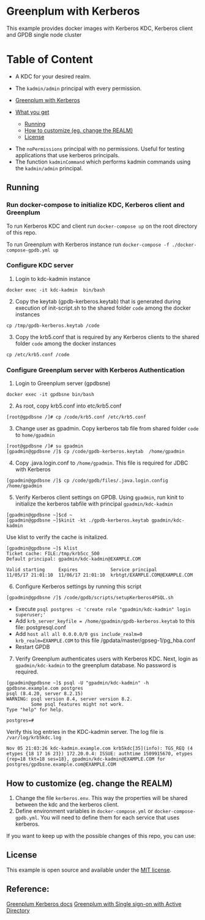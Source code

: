 # Greenplum with Kerberos
This example provides docker images with Kerberos KDC, Kerberos client and GPDB single node cluster

# Table of Content

 - A KDC for your desired realm.
 - The `kadmin/admin` principal with every permission.<!-- TOC depthFrom:1 depthTo:6 withLinks:1 updateOnSave:1 orderedList:0 -->

- [Greenplum with Kerberos](#greenplum-with-kerberos)
- [What you get](#what-you-get)
	- [Running](#running)
	- [How to customize (eg. change the REALM)](#how-to-customize-eg-change-the-realm)
	- [License](#license)

<!-- /TOC -->
 - The `noPermissions` principal with no permissions. Useful for testing applications that use kerberos principals.
 - The function `kadminCommand` which performs kadmin commands using the `kadmin/admin` principal.

## Running

### Run docker-compose to initialize KDC, Kerberos client and Greenplum
To run Kerberos KDC and client
run `docker-compose up` on the root directory of this repo.

To run Greenplum with Kerberos instance
run `docker-compose -f ./docker-compose-gpdb.yml up `

### Configure KDC server
1. Login to kdc-kadmin instance
```
docker exec -it kdc-kadmin  bin/bash
```
2. Copy the keytab (gpdb-kerberos.keytab) that is generated during execution of init-script.sh to the shared folder `code` among the docker instances
```
cp /tmp/gpdb-kerberos.keytab /code
```
3. Copy the krb5.conf that is required by any Kerberos clients to the shared folder `code` among the docker instances
```
cp /etc/krb5.conf /code
```

### Configure Greenplum server with Kerberos Authentication
1. Login to Greenplum server (gpdbsne)
```
docker exec -it gpdbsne bin/bash
```
2.  As root, copy krb5.conf into etc/krb5.conf
```
[root@gpdbsne /]# cp /code/krb5.conf /etc/krb5.conf
```

3. Change user as gpadmin. Copy kerberos tab file from shared folder `code` to `home/gpadmin`
```
[root@gpdbsne /]# su gpadmin
[gpadmin@gpdbsne /]$ cp /code/gpdb-kerberos.keytab  /home/gpadmin
```
4. Copy .java.login.conf to `/home/gpadmin`. This file is required for JDBC with Kerberos
```
[gpadmin@gpdbsne /]$ cp /code/gpdb/files/.java.login.config /home/gpadmin
```
5. Verify Kerberos client settings on GPDB.  Using `gpadmin`, run kinit to initialize the kerberos tabfile with principal `gpadmin/kdc-kadmin`

```
[gpadmin@gpdbsne ~]$cd ~
[gpadmin@gpdbsne ~]$kinit -kt ./gpdb-kerberos.keytab gpadmin/kdc-kadmin
```

Use klist to verify the cache is initalized.
```
[gpadmin@gpdbsne ~]$ klist
Ticket cache: FILE:/tmp/krb5cc_500
Default principal: gpadmin/kdc-kadmin@EXAMPLE.COM

Valid starting     Expires            Service principal
11/05/17 21:01:10  11/06/17 21:01:10  krbtgt/EXAMPLE.COM@EXAMPLE.COM
```
6. Configure Kerberos settings by running this script
```
[gpadmin@gpdbsne /]$ /code/gpdb/scripts/setupKerberos4PSQL.sh
```
- Execute `psql postgres -c 'create role "gpadmin/kdc-kadmin" login superuser;'`
- Add `krb_server_keyfile = /home/gpadmin/gpdb-kerberos.keytab` to this file: postgresql.conf
- Add `host all all 0.0.0.0/0 gss include_realm=0 krb_realm=EXAMPLE.COM` to this file  /gpdata/master/gpseg-1/pg_hba.conf
- Restart GPDB
7. Verify Greenplum authenticates users with Kerberos KDC.
Next, login as `gpadmin/kdc-kadmin` to the greenplum database. No password is required.

```
[gpadmin@gpdbsne ~]$ psql -U "gpadmin/kdc-kadmin" -h gpdbsne.example.com postgres
psql (8.4.20, server 8.2.15)
WARNING: psql version 8.4, server version 8.2.
         Some psql features might not work.
Type "help" for help.

postgres=#
```
Verify this log entries in the KDC-kadmin server. The log file is `/var/log/krb5kdc.log`
```
Nov 05 21:03:26 kdc-kadmin.example.com krb5kdc[35](info): TGS_REQ (4 etypes {18 17 16 23}) 172.20.0.4: ISSUE: authtime 1509915670, etypes {rep=18 tkt=18 ses=18}, gpadmin/kdc-kadmin@EXAMPLE.COM for postgres/gpdbsne.example.com@EXAMPLE.COM
```
## How to customize (eg. change the REALM)
 1. Change the file `kerberos.env`. This way the properties will be shared between the kdc and the kerberos client.
 2. Define environment variables in `docker-compose.yml` or `docker-compose-gpdb.yml`. You will need to define them for each service that uses kerberos.


If you want to keep up with the possible changes of this repo, you can use:


## License
This example is open source and available under the [MIT license](LICENSE).

## Reference:
[Greenplum Kerberos docs](https://gpdb.docs.pivotal.io/43170/admin_guide/kerberos.html)
[Greenplum with Single sign-on with Active Directory](https://discuss.pivotal.io/hc/en-us/articles/218385957-How-to-provide-Single-Sign-On-to-the-Greenplum-Database-with-Microsoft-Active-Directory)
